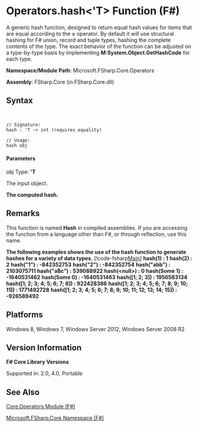 # Operators.hash<'T> Function (F#)

A generic hash function, designed to return equal hash values for items that are equal according to the **=** operator. By default it will use structural hashing for F# union, record and tuple types, hashing the complete contents of the type. The exact behavior of the function can be adjusted on a type-by-type basis by implementing **M:System.Object.GetHashCode** for each type.

**Namespace/Module Path**: Microsoft.FSharp.Core.Operators

**Assembly**: FSharp.Core (in FSharp.Core.dll)


## Syntax


```


// Signature:
hash : 'T -> int (requires equality)

// Usage:
hash obj

```



#### Parameters
*obj*
Type: **'T**


The input object.



**The computed hash.**
## Remarks
This function is named **Hash** in compiled assemblies. If you are accessing the function from a language other than F#, or through reflection, use this name.

**The following examples shows the use of the hash function to generate hashes for a variety of data types.**
[!code-fsharp[Main](snippets/fssamples101/snippet1010.fs)]
**hash(1) : 1**
**hash(2) : 2**
**hash("1") : -842352753**
**hash("2") : -842352754**
**hash("abb") : 2103075711**
**hash("aBc") : 539088922**
**hash(&lt;null&gt;) : 0**
**hash(Some 1) : -1640531462**
**hash(Some 0) : -1640531463**
**hash([1; 2; 3]) : 1956583134**
**hash([1; 2; 3; 4; 5; 6; 7; 8]) : 922428386**
**hash([1; 2; 3; 4; 5; 6; 7; 8; 9; 10; 11]) : 1771492728**
**hash([1; 2; 3; 4; 5; 6; 7; 8; 9; 10; 11; 12; 13; 14; 15]) : -926589492**
## Platforms
Windows 8, Windows 7, Windows Server 2012, Windows Server 2008 R2


## Version Information
**F# Core Library Versions**

Supported in: 2.0, 4.0, Portable




## See Also
[Core.Operators Module &#40;F&#35;&#41;](Core.Operators-Module-%5BFSharp%5D.md)

[Microsoft.FSharp.Core Namespace &#40;F&#35;&#41;](Microsoft.FSharp.Core-Namespace-%5BFSharp%5D.md)

